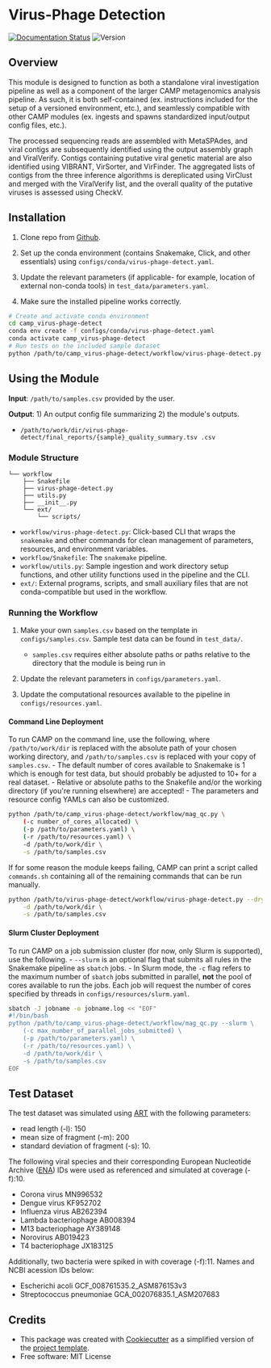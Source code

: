 # Virus-Phage Detection

[![Documentation Status](https://img.shields.io/badge/docs-unknown-yellow.svg)]() ![Version](https://img.shields.io/badge/version-0.2.0-brightgreen)

<!-- [![Documentation Status](https://img.shields.io/readthedocs/camp_virus-phage-detect)](https://camp-documentation.readthedocs.io/en/latest/virus-phage-detect.html) -->

## Overview

This module is designed to function as both a standalone viral investigation pipeline as well as a component of the larger CAMP metagenomics analysis pipeline. As such, it is both self-contained (ex. instructions included for the setup of a versioned environment, etc.), and seamlessly compatible with other CAMP modules (ex. ingests and spawns standardized input/output config files, etc.). 

The processed sequencing reads are assembled with MetaSPAdes, and viral contigs are subsequently identified using the output assembly graph and ViralVerify. Contigs containing putative viral genetic material are also identified using VIBRANT, VirSorter, and VirFinder. The aggregated lists of contigs from the three inference algorithms is dereplicated using VirClust and merged with the ViralVerify list, and the overall quality of the putative viruses is assessed using CheckV. 

## Installation

1. Clone repo from [Github](<https://github.com/MetaSUB-CAMP/camp_virus-phage-detect>).

3. Set up the conda environment (contains Snakemake, Click, and other essentials) using `configs/conda/virus-phage-detect.yaml`. 

4. Update the relevant parameters (if applicable- for example, location of external non-conda tools) in `test_data/parameters.yaml`.

5. Make sure the installed pipeline works correctly. 
```Bash
# Create and activate conda environment 
cd camp_virus-phage-detect
conda env create -f configs/conda/virus-phage-detect.yaml
conda activate camp_virus-phage-detect
# Run tests on the included sample dataset
python /path/to/camp_virus-phage-detect/workflow/virus-phage-detect.py test
```

## Using the Module

**Input**: `/path/to/samples.csv` provided by the user.

**Output**: 1) An output config file summarizing 2) the module's outputs. 

- `/path/to/work/dir/virus-phage-detect/final_reports/{sample}_quality_summary.tsv .csv`


### Module Structure
```
└── workflow
    ├── Snakefile
    ├── virus-phage-detect.py
    ├── utils.py
    ├── __init__.py
    └── ext/
        └── scripts/
```
- `workflow/virus-phage-detect.py`: Click-based CLI that wraps the `snakemake` and other commands for clean management of parameters, resources, and environment variables.
- `workflow/Snakefile`: The `snakemake` pipeline. 
- `workflow/utils.py`: Sample ingestion and work directory setup functions, and other utility functions used in the pipeline and the CLI.
- `ext/`: External programs, scripts, and small auxiliary files that are not conda-compatible but used in the workflow.

### Running the Workflow

1. Make your own `samples.csv` based on the template in `configs/samples.csv`. Sample test data can be found in `test_data/`. 
    - `samples.csv` requires either absolute paths or paths relative to the directory that the module is being run in

2. Update the relevant parameters in `configs/parameters.yaml`.

3. Update the computational resources available to the pipeline in `configs/resources.yaml`. 

#### Command Line Deployment

To run CAMP on the command line, use the following, where `/path/to/work/dir` is replaced with the absolute path of your chosen working directory, and `/path/to/samples.csv` is replaced with your copy of `samples.csv`. 
    - The default number of cores available to Snakemake is 1 which is enough for test data, but should probably be adjusted to 10+ for a real dataset.
    - Relative or absolute paths to the Snakefile and/or the working directory (if you're running elsewhere) are accepted!
    - The parameters and resource config YAMLs can also be customized.
```Bash
python /path/to/camp_virus-phage-detect/workflow/mag_qc.py \
    (-c number_of_cores_allocated) \
    (-p /path/to/parameters.yaml) \
    (-r /path/to/resources.yaml) \
    -d /path/to/work/dir \
    -s /path/to/samples.csv
```

If for some reason the module keeps failing, CAMP can print a script called `commands.sh` containing all of the remaining commands that can be run manually. 
```Bash
python /path/to/virus-phage-detect/workflow/virus-phage-detect.py --dry_run \
    -d /path/to/work/dir \
    -s /path/to/samples.csv
```

#### Slurm Cluster Deployment

To run CAMP on a job submission cluster (for now, only Slurm is supported), use the following.
    - `--slurm` is an optional flag that submits all rules in the Snakemake pipeline as `sbatch` jobs. 
    - In Slurm mode, the `-c` flag refers to the maximum number of `sbatch` jobs submitted in parallel, **not** the pool of cores available to run the jobs. Each job will request the number of cores specified by threads in `configs/resources/slurm.yaml`.
```Bash
sbatch -J jobname -o jobname.log << "EOF"
#!/bin/bash
python /path/to/camp_virus-phage-detect/workflow/mag_qc.py --slurm \
    (-c max_number_of_parallel_jobs_submitted) \
    (-p /path/to/parameters.yaml) \
    (-r /path/to/resources.yaml) \
    -d /path/to/work/dir \
    -s /path/to/samples.csv
EOF
```


## Test Dataset 

The test dataset was simulated using [ART](https://www.niehs.nih.gov/research/resources/software/biostatistics/art/index.cfm) with the following parameters:
- read length (-l): 150 
- mean size of fragment (-m): 200 
- standard deviation of fragment (-s): 10.

The following viral species and their corresponding European Nucleotide Archive ([ENA](https://www.ebi.ac.uk/ena/browser/home)) IDs were used as referenced and simulated at coverage (-f):10.
- Corona virus  MN996532
- Dengue virus  KF952702
- Influenza virus   AB262394
- Lambda bacteriophage  AB008394
- M13 bacteriophage AY389148
- Norovirus AB019423
- T4 bacteriophage  JX183125

Additionally, two bacteria were spiked in with coverage (-f):11. Names and NCBI acession IDs below:
- Escherichi acoli GCF_008761535.2_ASM876153v3
- Streptococcus pneumoniae GCA_002076835.1_ASM207683

## Credits
 
- This package was created with [Cookiecutter](https://github.com/cookiecutter/cookiecutter>) as a simplified version of the [project template](https://github.com/audreyr/cookiecutter-pypackage>).
- Free software: MIT License

